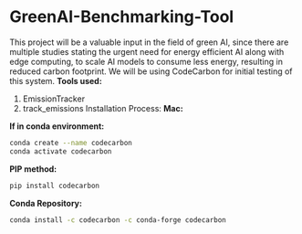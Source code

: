 # GreenAI-Benchmarking-Tool
This project will be a valuable input in the field of green AI, since there are multiple studies stating the urgent need for energy efficient AI along with edge computing, to scale AI models to consume less energy, resulting in reduced carbon footprint. 
We will be using CodeCarbon for initial testing of this system.
**Tools used:**
1. EmissionTracker
2. track_emissions
Installation Process:
**Mac:**

**If in conda environment:**
```bash
conda create --name codecarbon
conda activate codecarbon
```
**PIP method:** 
```bash
pip install codecarbon
```
**Conda Repository:**
```bash
conda install -c codecarbon -c conda-forge codecarbon
```


